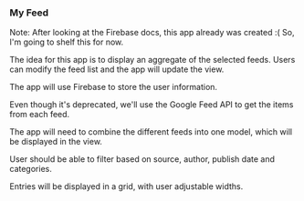 ### My Feed

Note: After looking at the Firebase docs, this app already was created :(  So, I'm going to shelf this for now.

The idea for this app is to display an aggregate of the selected feeds.  Users can modify the feed list and the app will update the view.

The app will use Firebase to store the user information.

Even though it's deprecated, we'll use the Google Feed API to get the items from each feed.

The app will need to combine the different feeds into one model, which will be displayed in the view.

User should be able to filter based on source, author, publish date and categories.

Entries will be displayed in a grid, with user adjustable widths.